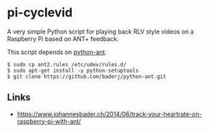 # pi-cyclevid

A very simple Python script for playing back RLV style videos on a Raspberry Pi based on ANT+ feedback.

This script depends on [python-ant](https://github.com/baderj/python-ant).

```
$ sudo cp ant2.rules /etc/udev/rules.d/
$ sudo apt-get install -y python-setuptools
$ git clone https://github.com/baderj/python-ant.git
```

## Links
* https://www.johannesbader.ch/2014/06/track-your-heartrate-on-raspberry-pi-with-ant/
